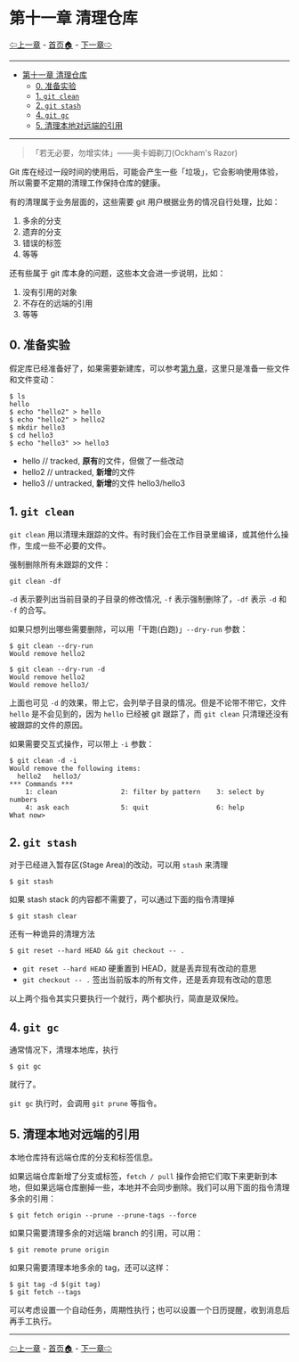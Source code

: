 # 第十一章 清理仓库

[⇦上一章](10.md) - [首页🏠](index.md) - [下一章⇨](12.md)

---

- [第十一章 清理仓库](#第十一章-清理仓库)
  - [0. 准备实验](#0-准备实验)
  - [1. `git clean`](#1-git-clean)
  - [2. `git stash`](#2-git-stash)
  - [4. `git gc`](#4-git-gc)
  - [5. 清理本地对远端的引用](#5-清理本地对远端的引用)

---

> 「若无必要，勿增实体」——奥卡姆剃刀(Ockham's Razor)

Git 库在经过一段时间的使用后，可能会产生一些「垃圾」，它会影响使用体验，所以需要不定期的清理工作保持仓库的健康。

有的清理属于业务层面的，这些需要 git 用户根据业务的情况自行处理，比如：

1. 多余的分支
2. 遗弃的分支
3. 错误的标签
4. 等等

还有些属于 git 库本身的问题，这些本文会进一步说明，比如：

1. 没有引用的对象
2. 不存在的远端的引用
3. 等等

## 0. 准备实验

假定库已经准备好了，如果需要新建库，可以参考[第九章](09.md)，这里只是准备一些文件和文件变动：

```plaintext
$ ls
hello
$ echo "hello2" > hello
$ echo "hello2" > hello2
$ mkdir hello3
$ cd hello3
$ echo "hello3" >> hello3
```

* hello // tracked, **原有**的文件，但做了一些改动
* hello2 // untracked, **新增**的文件
* hello3 // untracked, **新增**的文件 hello3/hello3

## 1. `git clean`

`git clean` 用以清理未跟踪的文件。有时我们会在工作目录里编译，或其他什么操作，生成一些不必要的文件。

强制删除所有未跟踪的文件：

```plaintext
git clean -df
```

`-d` 表示要列出当前目录的子目录的修改情况, `-f` 表示强制删除了，`-df` 表示 `-d` 和 `-f` 的合写。

如果只想列出哪些需要删除，可以用「干跑(白跑)」`--dry-run` 参数：

```plaintext
$ git clean --dry-run
Would remove hello2

$ git clean --dry-run -d
Would remove hello2
Would remove hello3/
```

上面也可见 `-d` 的效果，带上它，会列举子目录的情况。但是不论带不带它，文件 `hello` 是不会见到的，因为 `hello` 已经被 git 跟踪了，而 `git clean` 只清理还没有被跟踪的文件的原因。

如果需要交互式操作，可以带上 `-i` 参数：

```plaintext
$ git clean -d -i
Would remove the following items:
  hello2   hello3/
*** Commands ***
    1: clean                2: filter by pattern    3: select by numbers
    4: ask each             5: quit                 6: help
What now>
```

## 2. `git stash`

对于已经进入暂存区(Stage Area)的改动，可以用 `stash` 来清理

```plaintext
$ git stash
```

如果 stash stack 的内容都不需要了，可以通过下面的指令清理掉

```plaintext
$ git stash clear
```

还有一种诡异的清理方法

```plaintext
$ git reset --hard HEAD && git checkout -- .
```

* `git reset --hard HEAD` 硬重置到 HEAD，就是丢弃现有改动的意思
* `git checkout -- .` 签出当前版本的所有文件，还是丢弃现有改动的意思

以上两个指令其实只要执行一个就行，两个都执行，简直是双保险。

## 4. `git gc`

通常情况下，清理本地库，执行

```plaintext
$ git gc
```

就行了。

`git gc` 执行时，会调用 `git prune` 等指令。

## 5. 清理本地对远端的引用

本地仓库持有远端仓库的分支和标签信息。

如果远端仓库新增了分支或标签，`fetch / pull` 操作会把它们取下来更新到本地，但如果远端仓库删掉一些，本地并不会同步删除。我们可以用下面的指令清理多余的引用：

```plaintext
$ git fetch origin --prune --prune-tags --force
```

如果只需要清理多余的对远端 branch 的引用，可以用：

```plaintext
$ git remote prune origin
```

如果只需要清理本地多余的 tag，还可以这样：

```plaintext
$ git tag -d $(git tag)
$ git fetch --tags
```

可以考虑设置一个自动任务，周期性执行；也可以设置一个日历提醒，收到消息后再手工执行。

---

[⇦上一章](10.md) - [首页🏠](index.md) - [下一章⇨](12.md)
